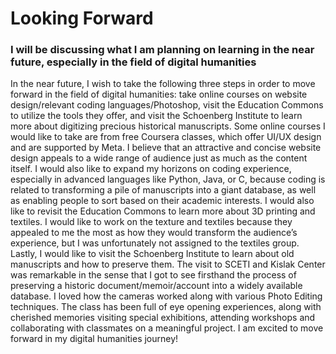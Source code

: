 # Looking Forward

### I will be discussing what I am planning on learning in the near future, especially in the field of digital humanities

In the near future, I wish to take the following three steps in order to move forward in the field of digital humanities: take online courses on website design/relevant coding languages/Photoshop, visit the Education Commons to utilize the tools they offer, and visit the Schoenberg Institute to learn more about digitizing precious historical manuscripts. Some online courses I would like to take are from free Coursera classes, which offer UI/UX design and are supported by Meta. I believe that an attractive and concise website design appeals to a wide range of audience just as much as the content itself. I would also like to expand my horizons on coding experience, especially in advanced languages like Python, Java, or C, because coding is related to transforming a pile of manuscripts into a giant database, as well as enabling people to sort based on their academic interests. I would also like to revisit the Education Commons to learn more about 3D printing and textiles. I would like to work on the texture and textiles because they appealed to me the most as how they would transform the audience’s experience, but I was unfortunately not assigned to the textiles group. Lastly, I would like to visit the Schoenberg Institute to learn about old manuscripts and how to preserve them. The visit to SCETI and Kislak Center was remarkable in the sense that I got to see firsthand the process of preserving a historic document/memoir/account into a widely available database. I loved how the cameras worked along with various Photo Editing techniques. The class has been full of eye opening experiences, along with cherished memories visiting special exhibitions, attending workshops and collaborating with classmates on a meaningful project. I am excited to move forward in my digital humanities journey!
